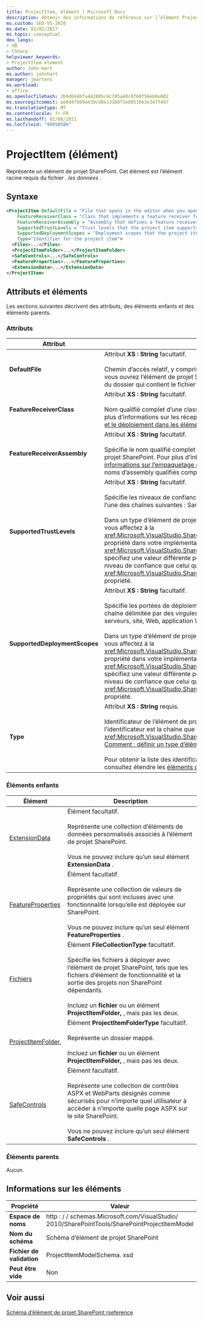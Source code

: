 ```yaml
---
title: ProjectItem, élément | Microsoft Docs
description: Obtenir des informations de référence sur l’élément ProjectItem, qui représente un élément de projet SharePoint dans la référence de schéma XML d’élément de projet SharePoint.
ms.custom: SEO-VS-2020
ms.date: 02/02/2017
ms.topic: conceptual
dev_langs:
- VB
- CSharp
helpviewer_keywords:
- ProjectItem element
author: John-Hart
ms.author: johnhart
manager: jmartens
ms.workload:
- office
ms.openlocfilehash: 2b94b44bfa442805c4c785a48c9f60f56eb8e002
ms.sourcegitcommit: ae6d47b09a439cd0e13180f5e89510e3e347fd47
ms.translationtype: MT
ms.contentlocale: fr-FR
ms.lasthandoff: 02/08/2021
ms.locfileid: "99950586"
---
```

# <a name="projectitem-element"></a>ProjectItem (élément)
  Représente un élément de projet SharePoint. Cet élément est l’élément racine requis du fichier *. les données* .

## <a name="syntax"></a>Syntaxe

```xml
<ProjectItem DefaultFile = "File that opens in the editor when you open the project item"
    FeatureReceiverClass = "Class that implements a feature receiver for the project item"
    FeatureReceiverAssembly = "Assembly that defines a feature receiver for the project item"
    SupportedTrustLevels = "Trust levels that the project item supports"
    SupportedDeploymentScopes = "Deployment scopes that the project item supports"
    Type="Identifier for the project item">
  <Files>...</Files>
  <ProjectItemFolder>...</ProjectItemFolder>
  <SafeControls>...</SafeControls>
  <FeatureProperties>...</FeatureProperties>
  <ExtensionData>...</ExtensionData>
</ProjectItem>
```

## <a name="attributes-and-elements"></a>Attributs et éléments
 Les sections suivantes décrivent des attributs, des éléments enfants et des éléments parents.

### <a name="attributes"></a>Attributs

|Attribut|Description|
|---------------|-----------------|
|**DefaultFile**|Attribut **XS : String** facultatif.<br /><br /> Chemin d’accès relatif, y compris le nom de fichier, du fichier qui s’ouvre dans l’éditeur Visual Studio lorsque vous ouvrez l’élément de projet SharePoint dans **Explorateur de solutions**. Le chemin d’accès est relatif à partir du dossier qui contient le fichier *. resdonnées* .|
|**FeatureReceiverClass**|Attribut **XS : String** facultatif.<br /><br /> Nom qualifié complet d’une classe de récepteur de fonctionnalité pour cet élément de projet SharePoint. Pour plus d’informations sur les récepteurs de fonctionnalités, consultez [fournir des informations sur l’empaquetage et le déploiement dans les éléments de projet](../sharepoint/providing-packaging-and-deployment-information-in-project-items.md).|
|**FeatureReceiverAssembly**|Attribut **XS : String** facultatif.<br /><br /> Spécifie le nom qualifié complet d’un assembly qui définit un récepteur de fonctionnalité pour cet élément de projet SharePoint. Pour plus d’informations sur les récepteurs de fonctionnalités, consultez [fournir des informations sur l’empaquetage et le déploiement dans les éléments de projet](../sharepoint/providing-packaging-and-deployment-information-in-project-items.md). Pour plus d’informations sur les noms d’assembly qualifiés complets, consultez [noms d’assemblys](/dotnet/framework/app-domains/assembly-names).|
|**SupportedTrustLevels**|Attribut **XS : String** facultatif.<br /><br /> Spécifie les niveaux de confiance que cet élément de projet SharePoint prend en charge. Cette valeur peut être l’une des chaînes suivantes : Sandboxed, FullTrust ou All. La valeur All spécifie All Sandboxed et FullTrust.<br /><br /> Dans un type d’élément de projet SharePoint personnalisé, la valeur de cet attribut correspond à la valeur que vous affectez à la <xref:Microsoft.VisualStudio.SharePoint.ISharePointProjectItemTypeDefinition.SupportedTrustLevels%2A> propriété dans votre implémentation de la <xref:Microsoft.VisualStudio.SharePoint.ISharePointProjectItemTypeProvider.InitializeType%2A> méthode. Si vous spécifiez une valeur différente pour cet attribut, Visual Studio remplace la valeur afin qu’elle spécifie le même niveau de confiance que celui que vous spécifiez dans la <xref:Microsoft.VisualStudio.SharePoint.ISharePointProjectItemTypeDefinition.SupportedTrustLevels%2A> propriété.|
|**SupportedDeploymentScopes**|Attribut **XS : String** facultatif.<br /><br /> Spécifie les portées de déploiement que cet élément de projet SharePoint prend en charge. Cette valeur est une chaîne délimitée par des virgules qui se compose d’une ou plusieurs des chaînes suivantes : batterie de serveurs, site, Web, application Web ou package. Par exemple : `Web, Site`<br /><br /> Dans un type d’élément de projet SharePoint personnalisé, la valeur de cet attribut correspond à la valeur que vous affectez à la <xref:Microsoft.VisualStudio.SharePoint.ISharePointProjectItemTypeDefinition.SupportedDeploymentScopes%2A> propriété dans votre implémentation de la <xref:Microsoft.VisualStudio.SharePoint.ISharePointProjectItemTypeProvider.InitializeType%2A> méthode. Si vous spécifiez une valeur différente pour cet attribut, Visual Studio remplace la valeur afin qu’elle spécifie le même niveau de confiance que celui que vous spécifiez dans la <xref:Microsoft.VisualStudio.SharePoint.ISharePointProjectItemTypeDefinition.SupportedDeploymentScopes%2A> propriété.|
|**Type**|Attribut **XS : String** requis.<br /><br /> Identificateur de l’élément de projet SharePoint. Dans un type d’élément de projet SharePoint personnalisé, l’identificateur est la chaîne que vous transmettez au <xref:Microsoft.VisualStudio.SharePoint.SharePointProjectItemTypeAttribute> . Pour plus d’informations, consultez [Comment : définir un type d’élément de projet SharePoint](../sharepoint/how-to-define-a-sharepoint-project-item-type.md).<br /><br /> Pour obtenir la liste des identificateurs des éléments de projet SharePoint intégrés inclus dans Visual Studio, consultez étendre les [éléments de projet SharePoint](../sharepoint/extending-sharepoint-project-items.md).|

### <a name="child-elements"></a>Éléments enfants

|Élément|Description|
|-------------|-----------------|
|[ExtensionData](../sharepoint/extensiondata-element.md)|Élément facultatif.<br /><br /> Représente une collection d’éléments de données personnalisés associés à l’élément de projet SharePoint.<br /><br /> Vous ne pouvez inclure qu’un seul élément **ExtensionData** .|
|[FeatureProperties](../sharepoint/featureproperties-element.md)|Élément facultatif.<br /><br /> Représente une collection de valeurs de propriétés qui sont incluses avec une fonctionnalité lorsqu’elle est déployée sur SharePoint.<br /><br /> Vous ne pouvez inclure qu’un seul élément **FeatureProperties** .|
|[Fichiers](../sharepoint/files-element.md)|Élément **FileCollectionType** facultatif.<br /><br /> Spécifie les fichiers à déployer avec l’élément de projet SharePoint, tels que les fichiers d’élément de fonctionnalité et la sortie des projets non SharePoint dépendants.<br /><br /> Incluez un **fichier** ou un élément **ProjectItemFolder,** , mais pas les deux.|
|[ProjectItemFolder,](../sharepoint/projectitemfolder-element.md)|Élément **ProjectItemFolderType** facultatif.<br /><br /> Représente un dossier mappé.<br /><br /> Incluez un **fichier** ou un élément **ProjectItemFolder,** , mais pas les deux.|
|[SafeControls](../sharepoint/safecontrols-element.md)|Élément facultatif.<br /><br /> Représente une collection de contrôles ASPX et WebParts désignés comme sécurisés pour n’importe quel utilisateur à accéder à n’importe quelle page ASPX sur le site SharePoint.<br /><br /> Vous ne pouvez inclure qu’un seul élément **SafeControls** .|

### <a name="parent-elements"></a>Éléments parents
 Aucun.

## <a name="element-information"></a>Informations sur les éléments

|Propriété|Valeur|
|-|-|
|**Espace de noms**|http : \/ \/ schemas.Microsoft.com/VisualStudio/<br>2010/SharePointTools/SharePointProjectItemModel|
|**Nom du schéma**|Schéma d’élément de projet SharePoint|
|**Fichier de validation**|ProjectItemModelSchema. xsd|
|**Peut être vide**|Non|

## <a name="see-also"></a>Voir aussi
[Schéma d’élément de projet SharePoint rseference](../sharepoint/sharepoint-project-item-schema-reference.md)
